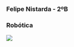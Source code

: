 ### Felipe Nistarda - 2ºB
### Robótica
![](https://github.com/mostaarda/mostaarda/assets/170126903/d1c30667-fcd3-4805-b114-2509baeafa2f)


<!--
**mostaarda/mostaarda** is a ✨ _special_ ✨ repository because its `README.md` (this file) appears on your GitHub profile.

Here are some ideas to get you started:

- 🔭 I’m currently working on ...
- 🌱 I’m currently learning ...
- 👯 I’m looking to collaborate on ...
- 🤔 I’m looking for help with ...
- 💬 Ask me about ...
- 📫 How to reach me: ...
- 😄 Pronouns: ...
- ⚡ Fun fact: ...
-->
